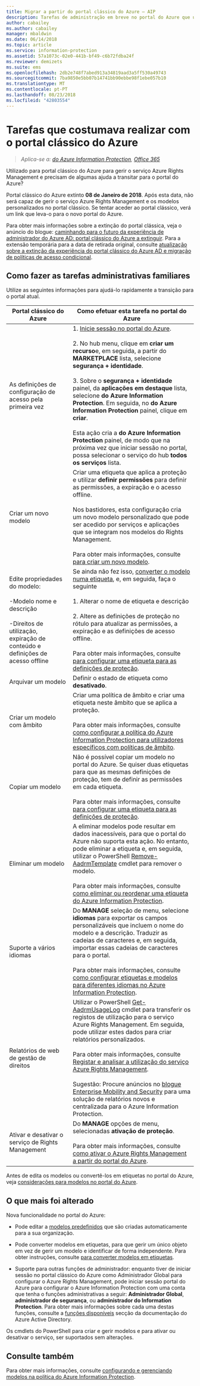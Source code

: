 ```yaml
---
title: Migrar a partir do portal clássico do Azure – AIP
description: Tarefas de administração em breve no portal do Azure que utilizou para fazer no portal clássico do Azure
author: cabailey
ms.author: cabailey
manager: mbaldwin
ms.date: 06/14/2018
ms.topic: article
ms.service: information-protection
ms.assetid: 57a1073c-02e0-441b-bf49-c6b72fdba24f
ms.reviewer: demizets
ms.suite: ems
ms.openlocfilehash: 2db2e748f7abed913a34819aad3a5ff530a49743
ms.sourcegitcommit: 7ba9850e5bb07b14741bb90ebbe98f1ebe057b10
ms.translationtype: MT
ms.contentlocale: pt-PT
ms.lasthandoff: 08/23/2018
ms.locfileid: "42803554"
---
```

# <a name="tasks-that-you-used-to-do-with-the-azure-classic-portal"></a>Tarefas que costumava realizar com o portal clássico do Azure

>*Aplica-se a: [do Azure Information Protection](https://azure.microsoft.com/pricing/details/information-protection), [Office 365](http://download.microsoft.com/download/E/C/F/ECF42E71-4EC0-48FF-AA00-577AC14D5B5C/Azure_Information_Protection_licensing_datasheet_EN-US.pdf)*

Utilizado para portal clássico do Azure para gerir o serviço Azure Rights Management e precisam de algumas ajuda a transitar para o portal do Azure?

Portal clássico do Azure extinto **08 de Janeiro de 2018**. Após esta data, não será capaz de gerir o serviço Azure Rights Management e os modelos personalizados no portal clássico. Se tentar aceder ao portal clássico, verá um link que leva-o para o novo portal do Azure.

Para obter mais informações sobre a extinção do portal clássica, veja o anúncio do blogue: [caminhando para o futuro da experiência de administrador do Azure AD: portal clássico do Azure a extinguir](https://cloudblogs.microsoft.com/enterprisemobility/2017/09/18/marching-into-the-future-of-the-azure-ad-admin-experience-retiring-the-azure-classic-portal/). Para a extensão temporária para a data de retirada original, consulte [atualização sobre a extinção da experiência do portal clássico do Azure AD e migração de políticas de acesso condicional](https://cloudblogs.microsoft.com/enterprisemobility/2017/11/29/update-on-retirement-of-azure-ad-classic-portal-experience-and-migration-of-conditional-access-policies/).

## <a name="how-to-do-your-familiar-admin-tasks"></a>Como fazer as tarefas administrativas familiares

Utilize as seguintes informações para ajudá-lo rapidamente a transição para o portal atual.

|Portal clássico do Azure|Como efetuar esta tarefa no portal do Azure
|-----------|--------------------|
|As definições de configuração de acesso pela primeira vez|1. [Inicie sessão no portal do Azure](configure-policy.md#signing-in-to-the-azure-portal).<br /><br />2. No hub menu, clique em **criar um recurso**e, em seguida, a partir do **MARKETPLACE** lista, selecione **segurança + identidade**.<br /><br />3. Sobre o **segurança + identidade** painel, da **aplicações em destaque** lista, selecione **do Azure Information Protection**. Em seguida, no **do Azure Information Protection** painel, clique em **criar**.<br /><br />Esta ação cria a **do Azure Information Protection** painel, de modo que na próxima vez que iniciar sessão no portal, possa selecionar o serviço do hub **todos os serviços** lista.
|Criar um novo modelo|Criar uma etiqueta que aplica a proteção e utilizar **definir permissões** para definir as permissões, a expiração e o acesso offline. <br /><br />Nos bastidores, esta configuração cria um novo modelo personalizado que pode ser acedido por serviços e aplicações que se integram nos modelos do Rights Management.<br /><br />Para obter mais informações, consulte [para criar um novo modelo](configure-policy-templates.md#to-create-a-new-template).
|Edite propriedades do modelo: <br /><br />-Modelo nome e descrição<br /><br />-Direitos de utilização, expiração de conteúdo e definições de acesso offline|Se ainda não fez isso, [converter o modelo numa etiqueta](configure-policy-templates.md#to-convert-templates-to-labels), e, em seguida, faça o seguinte<br /><br />1. Alterar o nome de etiqueta e descrição<br /><br />2. Altere as definições de proteção no rótulo para atualizar as permissões, a expiração e as definições de acesso offline.<br /><br />Para obter mais informações, consulte [para configurar uma etiqueta para as definições de proteção](configure-policy-protection.md#to-configure-a-label-for-protection-settings).
|Arquivar um modelo|Definir o estado de etiqueta como **desativado**.
|Criar um modelo com âmbito|Criar uma política de âmbito e criar uma etiqueta neste âmbito que se aplica a proteção. <br /><br />Para obter mais informações, consulte [como configurar a política do Azure Information Protection para utilizadores específicos com políticas de âmbito](configure-policy-scope.md).
|Copiar um modelo|Não é possível copiar um modelo no portal do Azure. Se quiser duas etiquetas para que as mesmas definições de proteção, tem de definir as permissões em cada etiqueta. <br /><br />Para obter mais informações, consulte [para configurar uma etiqueta para as definições de proteção](configure-policy-protection.md#to-configure-a-label-for-protection-settings).
|Eliminar um modelo|A eliminar modelos pode resultar em dados inacessíveis, para que o portal do Azure não suporta esta ação. No entanto, pode eliminar a etiqueta e, em seguida, utilizar o PowerShell [Remove-AadrmTemplate](/powershell/module/aadrm/remove-aadrmtemplate) cmdlet para remover o modelo. <br /><br />Para obter mais informações, consulte [como eliminar ou reordenar uma etiqueta do Azure Information Protection](configure-policy-delete-reorder.md).
|Suporte a vários idiomas|Do **MANAGE** seleção de menu, selecione **idiomas** para exportar os campos personalizáveis que incluem o nome do modelo e a descrição. Traduzir as cadeias de caracteres e, em seguida, importar essas cadeias de caracteres para o portal. <br /><br />Para obter mais informações, consulte [como configurar etiquetas e modelos para diferentes idiomas no Azure Information Protection](configure-policy-languages.md).
|Relatórios de web de gestão de direitos|Utilizar o PowerShell [Get-AadrmUsageLog](/powershell/module/aadrm/Get-AadrmUsageLog) cmdlet para transferir os registos de utilização para o serviço Azure Rights Management. Em seguida, pode utilizar estes dados para criar relatórios personalizados. <br /><br />Para obter mais informações, consulte [Registar e analisar a utilização do serviço Azure Rights Management](log-analyze-usage.md).<br /><br />Sugestão: Procure anúncios no [blogue Enterprise Mobility and Security](https://cloudblogs.microsoft.com/enterprisemobility/?product=azure-information-protection) para uma solução de relatórios novos e centralizada para o Azure Information Protection.
|Ativar e desativar o serviço de Rights Management|Do **MANAGE** opções de menu, selecionadas **ativação de proteção**.<br /><br />Para obter mais informações, consulte [como ativar o Azure Rights Management a partir do portal do Azure](activate-azure.md).

Antes de edita os modelos ou convertê-los em etiquetas no portal do Azure, veja [considerações para modelos no portal do Azure](configure-policy-templates.md#considerations-for-templates-in-the-azure-portal).


## <a name="what-else-has-changed"></a>O que mais foi alterado

Nova funcionalidade no portal do Azure:

- Pode editar a [modelos predefinidos](configure-policy-templates.md#default-templates) que são criadas automaticamente para a sua organização.

- Pode converter modelos em etiquetas, para que gerir um único objeto em vez de gerir um modelo e identificar de forma independente. Para obter instruções, consulte [para converter modelos em etiquetas](configure-policy-templates.md#to-convert-templates-to-labels).

- Suporte para outras funções de administrador: enquanto tiver de iniciar sessão no portal clássico do Azure como Administrador Global para configurar o Azure Rights Management, pode iniciar sessão portal do Azure para configurar o Azure Information Protection com uma conta que tenha o funções administrativas a seguir: **Administrador Global**, **administrador de segurança**, ou **administrador do Information Protection**. Para obter mais informações sobre cada uma destas funções, consulte a [funções disponíveis](/azure/active-directory/active-directory-assign-admin-roles-azure-portal#available-roles) secção da documentação do Azure Active Directory.

Os cmdlets do PowerShell para criar e gerir modelos e para ativar ou desativar o serviço, ser suportados sem alterações.

## <a name="see-also"></a>Consulte também
Para obter mais informações, consulte [configurando e gerenciando modelos na política do Azure Information Protection](configure-policy-templates.md).

